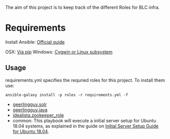 The aim of this project is to keep track of the different Roles for BLC infra.

# Requirements
Install Ansible:
[Official guide](https://docs.ansible.com/ansible/latest/installation_guide/intro_installation.html)

OSX: [Via pip](https://docs.ansible.com/ansible/latest/installation_guide/intro_installation.html#latest-releases-via-pip)
Windows: [Cygwin or Linux subsystem](https://geekflare.com/ansible-installation-windows/)


## Usage
requirements.yml specifies the requried roles for this project. To install them use:

`ansible-galaxy install -p roles -r requirements.yml -f` 

- [geerlingguy.solr](https://github.com/geerlingguy/ansible-role-solr)
- [geerlingguy.java](https://github.com/geerlingguy/ansible-role-java) 
- [idealista.zookeeper_role](https://github.com/idealista/zookeeper_role)
- common: This playbook will execute a initial server setup for Ubuntu 18.04 systems, as explained in the guide on
[Initial Server Setup Guide for Ubuntu 18.04](https://www.digitalocean.com/community/tutorials/how-to-use-ansible-to-automate-initial-server-setup-on-ubuntu-18-04).
  


